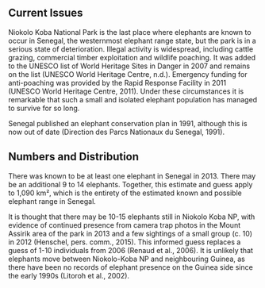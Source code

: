 ## Current Issues

Niokolo Koba National Park is the last place where elephants are known to occur in Senegal, the westernmost elephant range state, but the park is in a serious state of deterioration. Illegal activity is widespread, including cattle grazing, commercial timber exploitation and wildlife poaching. It was added to the UNESCO list of World Heritage Sites in Danger in 2007 and remains on the list (UNESCO World Heritage Centre, n.d.). Emergency funding for anti-poaching was provided by the Rapid Response Facility in 2011 (UNESCO World Heritage Centre, 2011). Under these circumstances it is remarkable that such a small and isolated elephant population has managed to survive for so long.

Senegal published an elephant conservation plan in 1991, although this is now out of date (Direction des Parcs Nationaux du Senegal, 1991).

## Numbers and Distribution

There was known to be at least one elephant in Senegal in 2013. There may be an additional 9 to 14 elephants. Together, this estimate and guess apply to 1,090 km², which is the entirety of the estimated known and possible elephant range in Senegal. 

It is thought that there may be 10-15 elephants still in Niokolo Koba NP, with evidence of continued presence from camera trap photos in the Mount Assirik area of the park in 2013 and a few sightings of a small group (c. 10) in 2012 (Henschel, pers. comm., 2015). This informed guess replaces a guess of 1-10 individuals  from 2006 (Renaud et al., 2006).
It is unlikely that elephants move between Niokolo-Koba NP and neighbouring Guinea, as there have been no records of elephant presence on the Guinea side since the early 1990s (Litoroh et al., 2002).
